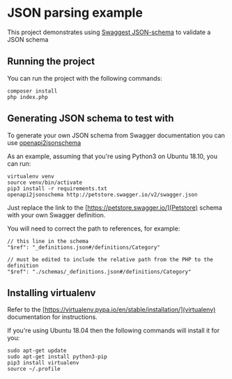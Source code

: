 # JSON parsing example

This project demonstrates using [Swaggest JSON-schema](https://github.com/swaggest/php-json-schema) to validate a JSON schema

## Running the project

You can run the project with the following commands:

    composer install
    php index.php

## Generating JSON schema to test with

To generate your own JSON schema from Swagger documentation you can use [openapi2jsonschema](https://github.com/instrumenta/openapi2jsonschema)

As an example, assuming that you're using Python3 on Ubuntu 18.10, you can run:

    virtualenv venv
    source venv/bin/activate
    pip3 install -r requirements.txt
    openapi2jsonschema http://petstore.swagger.io/v2/swagger.json

Just replace the link to the [https://petstore.swagger.io/](Petstore) schema with your own Swagger definition.

You will need to correct the path to references, for example:
    
    // this line in the schema
    "$ref": "_definitions.json#/definitions/Category"
    
    // must be edited to include the relative path from the PHP to the definition
    "$ref": "./schemas/_definitions.json#/definitions/Category"
 
 ## Installing virtualenv
 
 Refer to the [https://virtualenv.pypa.io/en/stable/installation/](virtualenv) documentation for instructions.
 
 If you're using Ubuntu 18.04 then the following commands will install it for you:
 
    sudo apt-get update
    sudo apt-get install python3-pip
    pip3 install virtualenv
    source ~/.profile
    
